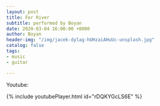 ```yaml
---
layout: post
title: For River
subtitle: performed by Boyan
date: 2020-03-04 16:00:00 +0000
author: Boyan
header-img: "/img/jacek-dylag-hUHzaiAHuUc-unsplash.jpg"
catalog: false
tags:
- music
- guitar

---
```

Youtube:

{% include youtubePlayer.html id="rDQKYGcLS6E" %}

